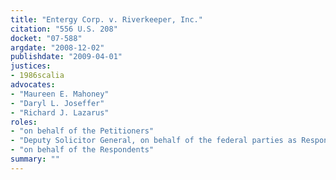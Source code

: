 ```yaml
---
title: "Entergy Corp. v. Riverkeeper, Inc."
citation: "556 U.S. 208"
docket: "07-588"
argdate: "2008-12-02"
publishdate: "2009-04-01"
justices:
- 1986scalia
advocates:
- "Maureen E. Mahoney"
- "Daryl L. Joseffer"
- "Richard J. Lazarus"
roles:
- "on behalf of the Petitioners"
- "Deputy Solicitor General, on behalf of the federal parties as Respondents, supporting the Petitioners"
- "on behalf of the Respondents"
summary: ""
---
```


